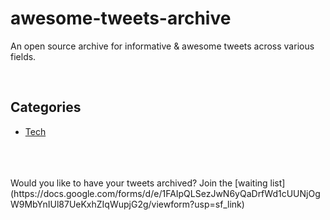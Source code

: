 # awesome-tweets-archive

An open source archive for informative &amp; awesome tweets across various fields. 

<br />

## Categories

- [Tech](./Tech/README.md)


<br />
<br />
<br />
Would you like to have your tweets archived? Join the [waiting list](https://docs.google.com/forms/d/e/1FAIpQLSezJwN6yQaDrfWd1cUUNjOgW9MbYnIUl87UeKxhZIqWupjG2g/viewform?usp=sf_link)


